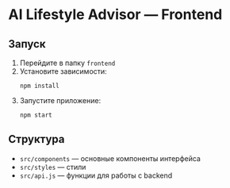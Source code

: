 # AI Lifestyle Advisor — Frontend

## Запуск

1. Перейдите в папку `frontend`
2. Установите зависимости:
   ```
   npm install
   ```
3. Запустите приложение:
   ```
   npm start
   ```

## Структура
- `src/components` — основные компоненты интерфейса
- `src/styles` — стили
- `src/api.js` — функции для работы с backend 